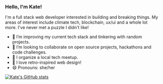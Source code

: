 ### Hello, I'm Kate! 

I'm a full stack web developer interested in building and breaking things. My areas of interest include climate tech, blockchain, ux/ui and a whole lot more. I've never met a puzzle I didn't like!

- 🌱 I’m improving my current tech stack and tinkering with random projects.
- 👯 I’m looking to collaborate on open source projects, hackathons and code challenges.
- 🤝 I organize a local tech meetup.
- 🎨 I love retro-inspired web design!
- 😄 Pronouns: she/her

[![Kate's GitHub stats](https://github-readme-stats.vercel.app/api?username=kateivesdev)](https://github.com/kateivesdev/github-readme-stats)
